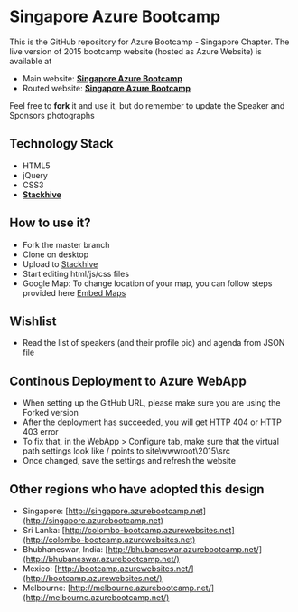 # Singapore Azure Bootcamp

This is the GitHub repository for Azure Bootcamp - Singapore Chapter. 
The live version of 2015 bootcamp website (hosted as Azure Website) is available at 
- Main website: **[Singapore Azure Bootcamp](http://singapore.azurebootcamp.net)**
- Routed website: **[Singapore Azure Bootcamp](http://globalazurebootcampsg.azurewebsites.net)**

Feel free to **fork** it and use it, but do remember to update the Speaker and Sponsors photographs


## Technology Stack

- HTML5
- jQuery
- CSS3
- **[Stackhive](http://www.stackhive.com)**

## How to use it?

- Fork the master branch
- Clone on desktop
- Upload to [Stackhive](http://www.stackhive.com) 
- Start editing html/js/css files
- Google Map: To change location of your map, you can follow steps provided here [Embed Maps](https://developers.google.com/maps/documentation/embed/guide)


## Wishlist

- Read the list of speakers (and their profile pic) and agenda from JSON file

## Continous Deployment to Azure WebApp

- When setting up the GitHub URL, please make sure you are using the Forked version
- After the deployment has succeeded, you will get HTTP 404 or HTTP 403 error
- To fix that, in the WebApp > Configure tab, make sure that the virtual path settings look like /  points to      site\wwwroot\2015\src
- Once changed, save the settings and refresh the website

## Other regions who have adopted this design

- Singapore: [http://singapore.azurebootcamp.net](http://singapore.azurebootcamp.net)
- Sri Lanka: [http://colombo-bootcamp.azurewebsites.net](http://colombo-bootcamp.azurewebsites.net)
- Bhubhaneswar, India: [http://bhubaneswar.azurebootcamp.net/](http://bhubaneswar.azurebootcamp.net/)
- Mexico: [http://bootcamp.azurewebsites.net/](http://bootcamp.azurewebsites.net/)
- Melbourne: [http://melbourne.azurebootcamp.net/](http://melbourne.azurebootcamp.net/)
